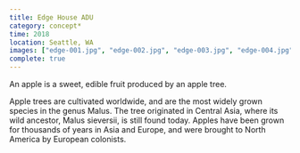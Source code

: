 ```yaml
---
title: Edge House ADU
category: concept*
time: 2018
location: Seattle, WA
images: ["edge-001.jpg", "edge-002.jpg", "edge-003.jpg", "edge-004.jpg", "edge-005.jpg", "edge-006.gif"]
complete: true
---
```

An apple is a sweet, edible fruit produced by an apple tree.

Apple trees are cultivated worldwide, and are the most widely grown
species in the genus Malus. The tree originated in Central Asia, where
its wild ancestor, Malus sieversii, is still found today. Apples have
been grown for thousands of years in Asia and Europe, and were brought
to North America by European colonists.